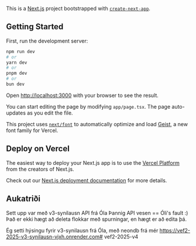 This is a [Next.js](https://nextjs.org) project bootstrapped with [`create-next-app`](https://nextjs.org/docs/app/api-reference/cli/create-next-app).

## Getting Started

First, run the development server:

```bash
npm run dev
# or
yarn dev
# or
pnpm dev
# or
bun dev
```

Open [http://localhost:3000](http://localhost:3000) with your browser to see the result.

You can start editing the page by modifying `app/page.tsx`. The page auto-updates as you edit the file.

This project uses [`next/font`](https://nextjs.org/docs/app/building-your-application/optimizing/fonts) to automatically optimize and load [Geist](https://vercel.com/font), a new font family for Vercel.


## Deploy on Vercel

The easiest way to deploy your Next.js app is to use the [Vercel Platform](https://vercel.com/new?utm_medium=default-template&filter=next.js&utm_source=create-next-app&utm_campaign=create-next-app-readme) from the creators of Next.js.

Check out our [Next.js deployment documentation](https://nextjs.org/docs/app/building-your-application/deploying) for more details.

## Aukatriði

Sett upp var með v3-synilausn API frá Óla
Þannig API vesen == Óli's fault :)
Það er ekki hægt að deleta flokkar með spurningar, en hægt er að edita þá.

Ég setti hýsingu fyrir v3-synilausn frá Óla, með neondb frá mér
https://vef2-2025-v3-synilausn-vjxh.onrender.com#   v e f 2 - 2 0 2 5 - v 4  
 